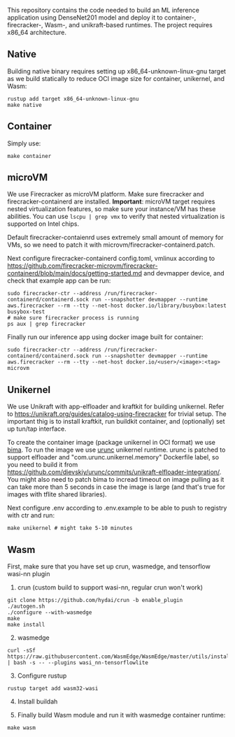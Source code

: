 This repository contains the code needed to build an ML inference application using DenseNet201 model and deploy it to container-, firecracker-, Wasm-, and unikraft-based runtimes.
The project requires x86_64 architecture.

## Native

Building native binary requires setting up x86_64-unknown-linux-gnu target as we build statically to reduce OCI image size for container, unikernel, and Wasm:

```
rustup add target x86_64-unknown-linux-gnu
make native
```

## Container

Simply use:

```
make container
```

## microVM

We use Firecracker as microVM platform. Make sure firecracker and firecracker-containerd are installed.
**Important**: microVM target requires nested virtualization features, so make sure your instance/VM has these abilities. You can use `lscpu | grep vmx` to verify that nested virtualization is supported on Intel chips.

Default firecracker-contaienrd uses extremely small amount of memory for VMs, so we need to patch it with microvm/firecracker-containerd.patch.

Next configure firecracker-containerd config.toml, vmlinux according to https://github.com/firecracker-microvm/firecracker-containerd/blob/main/docs/getting-started.md and devmapper device, and check that example app can be run:

```
sudo firecracker-ctr --address /run/firecracker-containerd/containerd.sock run --snapshotter devmapper --runtime aws.firecracker --rm --tty --net-host docker.io/library/busybox:latest busybox-test
# make sure firecracker process is running
ps aux | grep firecracker
```

Finally run our inference app using docker image built for container:

```
sudo firecracker-ctr --address /run/firecracker-containerd/containerd.sock run --snapshotter devmapper --runtime aws.firecracker --rm --tty --net-host docker.io/<user>/<image>:<tag> microvm
```

## Unikernel

We use Unikraft with app-elfloader and kraftkit for building unikernel. Refer to https://unikraft.org/guides/catalog-using-firecracker for trivial setup. The important thig is to install kraftkit, run buildkit container, and (optionally) set up tun/tap interface.

To create the container image (package unikernel in OCI format) we use [bima](https://github.com/nubificus/bima). To run the image we use [urunc](https://github.com/nubificus/urunc) unikernel runtime. urunc is patched to support elfloader and "com.urunc.unikernel.memory" Dockerfile label, so you need to build it from https://github.com/dievskiy/urunc/commits/unikraft-elfloader-integration/. You might also need to patch bima to incread timeout on image pulling as it can take more than 5 seconds in case the image is large (and that's true for images with tflite shared libraries).

Next configure .env according to .env.example to be able to push to registry with ctr and run:

```
make unikernel # might take 5-10 minutes
```

## Wasm

First, make sure that you have set up crun, wasmedge, and tensorflow wasi-nn plugin

1. crun (custom build to support wasi-nn, regular crun won't work)

```
git clone https://github.com/hydai/crun -b enable_plugin
./autogen.sh
./configure --with-wasmedge
make
make install
```

2. wasmedge

```
curl -sSf https://raw.githubusercontent.com/WasmEdge/WasmEdge/master/utils/install.sh | bash -s -- --plugins wasi_nn-tensorflowlite
```

3. Configure rustup

```
rustup target add wasm32-wasi
```

4. Install buildah

5. Finally build Wasm module and run it with wasmedge container runtime:

```
make wasm
```
